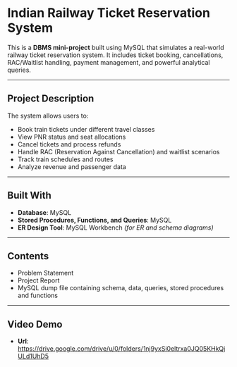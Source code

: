 # Indian Railway Ticket Reservation System

This is a **DBMS mini-project** built using MySQL that simulates a real-world railway ticket reservation system. It includes ticket booking, cancellations, RAC/Waitlist handling, payment management, and powerful analytical queries.

---

## Project Description

The system allows users to:
- Book train tickets under different travel classes
- View PNR status and seat allocations
- Cancel tickets and process refunds
- Handle RAC (Reservation Against Cancellation) and waitlist scenarios
- Track train schedules and routes
- Analyze revenue and passenger data

---

## Built With

- **Database**: MySQL
- **Stored Procedures, Functions, and Queries**: MySQL
- **ER Design Tool**: MySQL Workbench *(for ER and schema diagrams)*

---

## Contents

- Problem Statement
- Project Report
- MySQL dump file containing schema, data, queries, stored procedures and functions

---

## Video Demo
- **Url**: https://drive.google.com/drive/u/0/folders/1nj9yxSi0eltrxa0JQ05KHkQjULd1UhD5 
